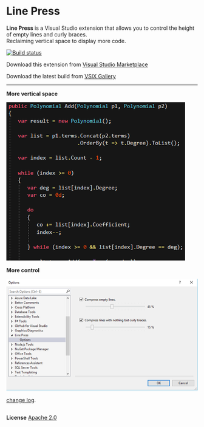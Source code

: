 # Line Press

**Line Press** is a Visual Studio extension that allows you to control the height of empty lines and curly braces. 
<br/>Reclaiming vertical space to display more code.

<!-- Replace this badge with your own-->
[![Build status](https://ci.appveyor.com/api/projects/status/hv6uyc059rqbc6fj?svg=true)](https://ci.appveyor.com/project/omsharp/linepress)

<!-- Update the VS Gallery link after you upload the VSIX-->
Download this extension from [Visual Studio Marketplace](https://marketplace.visualstudio.com/items?itemName=OmarRwemi.LinePress)

Download the latest build from [VSIX Gallery](http://vsixgallery.com/extension/13d97f3e-75e2-4715-a444-715b5f39f0a4/)


---------------------------------------


**More vertical space**

![Sample1](screenshots/compare.gif) 



**More control**

![Sample1](screenshots/Settings.png)


[change log](CHANGELOG.md).

##
**License**
[Apache 2.0](LICENSE)